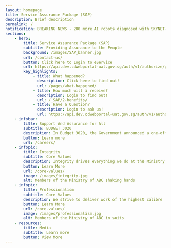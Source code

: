 ```yaml
---
layout: homepage
title: Service Assurance Package (SAP)
description: Brief description
permalink: /
notification: BREAKING NEWS - 200 more AI robots diagnosed with SKYNET-3020 as new cases in Singapore edged up to 52,000
sections:
    - hero:
        title: Service Assurance Package (SAP)
        subtitle: Providing Assurance to the People
        background: /images/SAP_banner.jpg
        url: /contact-us/
        button: Click here to Login to eService
        url: https://api.dev.cdwebportal-uat.gov.sg/auth/v1/authorize/gstvoucher
        key_highlights:
            - title: What happened?
              description: Click here to find out!
              url: /pages/what-happened/
            - title: How much will i receive?
              description: Login to find out!
              url: /_SAP/2-benefits/
            - title: Have a Question?
              description: Login to ask us!
              url: https://api.dev.cdwebportal-uat.gov.sg/auth/v1/authorize/gstvoucher
    - infobar:
        title: Support And Assurance for All
        subtitle: BUDGET 3020
        description: In Budget 3020, the Government announced a one-off Service Assurance Package (SAP) payment for all eligible citizens. This measures are part of the nation’s effort to help all Singaporeans with their household expenses during this period of uncertainty. Most adult Singaporeans will benefit, with more help given to the less well-off.
        button: Learn more
        url: /careers/
    - infopic:
        title: Integrity
        subtitle: Core Values
        description: Integrity drives everything we do at the Ministry of ABC
        button: Learn More
        url: /core-values/
        image: /images/integrity.jpg
        alt: Members of the Ministry of ABC shaking hands
    - infopic:
        title: Professionalism
        subtitle: Core Values
        description: We strive to deliver work of the highest calibre
        button: Learn More
        url: /core-values/
        image: /images/professionalism.jpg
        alt: Members of the Ministry of ABC in suits
    - resources:
        title: Media
        subtitle: Learn more
        button: View More
---
```


